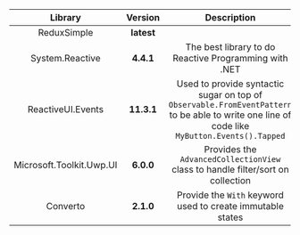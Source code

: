 Library|Version|Description
:---:|:--:|:---:
ReduxSimple|**latest**|
System.Reactive|**4.4.1**|The best library to do Reactive Programming with .NET
ReactiveUI.Events|**11.3.1**|Used to provide syntactic sugar on top of `Observable.FromEventPattern` to be able to write one line of code like `MyButton.Events().Tapped`
Microsoft.Toolkit.Uwp.UI|**6.0.0**|Provides the `AdvancedCollectionView` class to handle filter/sort on collection
Converto|**2.1.0**|Provide the `With` keyword used to create immutable states